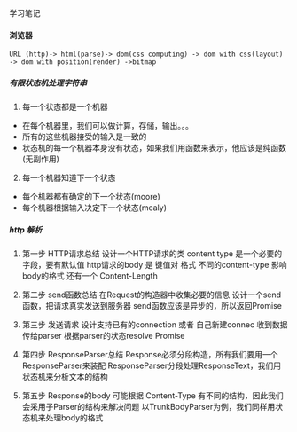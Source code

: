 学习笔记
#### 浏览器
```
URL (http)-> html(parse)-> dom(css computing) -> dom with css(layout) -> dom with position(render) ->bitmap
```

##### 有限状态机处理字符串
1. 每一个状态都是一个机器
  - 在每个机器里，我们可以做计算，存储，输出。。。
  - 所有的这些机器接受的输入是一致的
  - 状态机的每一个机器本身没有状态，如果我们用函数来表示，他应该是纯函数(无副作用)
2. 每一个机器知道下一个状态
  - 每个机器都有确定的下一个状态(moore)
  - 每个机器根据输入决定下一个状态(mealy)  

 ##### http 解析
  1. 第一步 HTTP请求总结
   设计一个HTTP请求的类
   content type 是一个必要的字段，要有默认值
   http请求的body 是 键值对 格式
   不同的content-type 影响body的格式
   还有一个 Content-Length

  2. 第二步 send函数总结
  在Request的构造器中收集必要的信息
  设计一个send函数，把请求真实发送到服务器
  send函数应该是异步的，所以返回Promise

  3. 第三步 发送请求
  设计支持已有的connection 或者 自己新建connec
  收到数据传给parser
  根据parser的状态resolve Promise

  4. 第四步 ResponseParser总结
  Response必须分段构造，所有我们要用一个ResponseParser来装配
  ResponseParser分段处理ResponseText，我们用状态机来分析文本的结构

  5. 第五步
  Response的body 可能根据 Content-Type 有不同的结构，因此我们会采用子Parser的结构来解决问题
  以TrunkBodyParser为例，我们同样用状态机来处理body的格式
  

